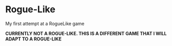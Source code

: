 Rogue-Like
==========

My first attempt at a RogueLike game
 
<strong> CURRENTLY NOT A ROGUE-LIKE. THIS IS A DIFFERENT GAME THAT I WILL ADAPT TO A ROGUE-LIKE </strong>
